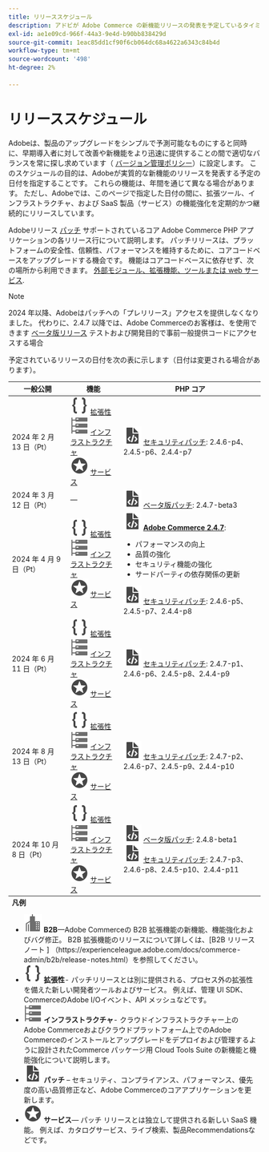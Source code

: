 ```yaml
---
title: リリーススケジュール
description: アドビが Adobe Commerce の新機能リリースの発表を予定しているタイミングを学びます。
exl-id: ae1e09cd-966f-44a3-9e4d-b90bb838429d
source-git-commit: 1eac85dd1cf90f6cb064dc68a4622a6343c84b4d
workflow-type: tm+mt
source-wordcount: '498'
ht-degree: 2%

---
```


# リリーススケジュール

Adobeは、製品のアップグレードをシンプルで予測可能なものにすると同時に、早期導入者に対して改善や新機能をより迅速に提供することの間で適切なバランスを常に探し求めています（ [バージョン管理ポリシー](versioning-policy.md)）に設定します。 このスケジュールの目的は、Adobeが実質的な新機能のリリースを発表する予定の日付を指定することです。 これらの機能は、年間を通じて異なる場合があります。 ただし、Adobeでは、このページで指定した日付の間に、拡張ツール、インフラストラクチャ、および SaaS 製品（サービス）の機能強化を定期的かつ継続的にリリースしています。

Adobeリリース [パッチ](versioning-policy.md#patch-release) サポートされているコア Adobe Commerce PHP アプリケーションの各リリース行について説明します。 パッチリリースは、プラットフォームの安全性、信頼性、パフォーマンスを維持するために、コアコードベースをアップグレードする機会です。 機能はコアコードベースに依存せず、次の場所から利用できます。 [外部モジュール、拡張機能、ツールまたは web サービス](versioning-policy.md#extensibility-infrastructure-and-services-release).

>[!NOTE]
>
>2024 年以降、Adobeはパッチへの「プレリリース」アクセスを提供しなくなりました。 代わりに、2.4.7 以降では、Adobe Commerceのお客様は、を使用できます [ベータ版リリース](beta.md) テストおよび開発目的で事前一般提供コードにアクセスする場合

予定されているリリースの日付を次の表に示します（日付は変更される場合があります）。

<table>
<thead>
  <tr>
    <th>一般公開</th>
    <th>機能</th>
    <th>PHP コア</th>
  </tr>
</thead>
<tfoot>
   <tr>
      <td colspan="3"><strong>凡例</strong>
         <ul>
           <li><strong><img alt="B2B 機能アイコン" src="../assets/icons/enterprise.svg"></img> B2B</strong>—Adobe Commerceの B2B 拡張機能の新機能、機能強化およびバグ修正。 B2B 拡張機能のリリースについて詳しくは、[B2B リリースノート ] （https://experienceleague.adobe.com/docs/commerce-admin/b2b/release-notes.html）を参照してください。</li>
            <li><strong><img alt="拡張機能アイコン" src="../assets/icons/brackets.svg"></img> 拡張性</strong>- パッチリリースとは別に提供される、プロセス外の拡張性を備えた新しい開発者ツールおよびサービス。 例えば、管理 UI SDK、CommerceのAdobe I/Oイベント、API メッシュなどです。</li>
            <li><strong><img alt="インフラストラクチャ機能アイコン" src="../assets/icons/servers.svg"></img> インフラストラクチャ</strong>- クラウドインフラストラクチャー上のAdobe Commerceおよびクラウドプラットフォーム上でのAdobe Commerceのインストールとアップグレードをデプロイおよび管理するように設計されたCommerce パッケージ用 Cloud Tools Suite の新機能と機能強化について説明します。</li>
            <li><strong><img alt="パッチリリースアイコン" src="../assets/icons/file-code.svg"></img> パッチ</strong> – セキュリティ、コンプライアンス、パフォーマンス、優先度の高い品質修正など、Adobe Commerceのコアアプリケーションを更新します。</li>
            <li><strong><img alt="サービス機能アイコン" src="../assets/icons/feature.svg"></img> サービス</strong>— パッチ リリースとは独立して提供される新しい SaaS 機能。 例えば、カタログサービス、ライブ検索、製品Recommendationsなどです。</li>
         </ul>
      </td>
   </tr>
</tfoot>
<tbody>
  <tr>
    <td>2024 年 2 月 13 日（Pt）</td>
    <td><img alt="拡張機能アイコン" src="../assets/icons/brackets.svg"></img> <a href="https://developer.adobe.com/commerce/extensibility/">拡張性</a><br><img alt="インフラストラクチャ機能アイコン" src="../assets/icons/servers.svg"></img> <a href="https://experienceleague.adobe.com/docs/commerce-cloud-service/user-guide/release-notes/cloud-tools-suite.html">インフラストラクチャ</a><br><img alt="サービス機能アイコン" src="../assets/icons/feature.svg"></img> <a href="https://experienceleague.adobe.com/docs/commerce-merchant-services/user-guides/release-information/release-notes-all.html">サービス</a></td>
    <td><img alt="パッチリリースアイコン" src="../assets/icons/file-code.svg"></img> <a href="release-notes/security/overview.md">セキュリティパッチ</a>: 2.4.6-p4、2.4.5-p6、2.4.4-p7</td>
  </tr>
  <tr>
    <td>2024 年 3 月 12 日（Pt）</td>
    <td>—</td>
    <td><img alt="パッチリリースアイコン" src="../assets/icons/file-code.svg"></img> <a href="release-notes/commerce/overview.md">ベータ版パッチ</a>: 2.4.7-beta3</td>
  </tr>
  <tr>
    <td>2024 年 4 月 9 日（Pt）</td>
    <td><img alt="拡張機能アイコン" src="../assets/icons/brackets.svg"></img> <a href="https://developer.adobe.com/commerce/extensibility/">拡張性</a><br><img alt="インフラストラクチャ機能アイコン" src="../assets/icons/servers.svg"></img> <a href="https://experienceleague.adobe.com/docs/commerce-cloud-service/user-guide/release-notes/cloud-tools-suite.html">インフラストラクチャ</a><br><img alt="サービス機能アイコン" src="../assets/icons/feature.svg"></img> <a href="https://experienceleague.adobe.com/docs/commerce-merchant-services/user-guides/release-information/release-notes-all.html">サービス</a></td>
    <td><img alt="パッチリリースアイコン" src="../assets/icons/file-code.svg"></img> <a href="release-notes/commerce/overview.md"><strong>Adobe Commerce 2.4.7</a></strong>:<ul><li>パフォーマンスの向上</li><li>品質の強化</li><li>セキュリティ機能の強化</li><li>サードパーティの依存関係の更新</li></ul><img alt="パッチリリースアイコン" src="../assets/icons/file-code.svg"></img> <a href="release-notes/security/overview.md">セキュリティパッチ</a>: 2.4.6-p5、2.4.5-p7、2.4.4-p8</td>
  </tr>
  <tr>
    <td>2024 年 6 月 11 日（Pt）</td>
    <td><img alt="拡張機能アイコン" src="../assets/icons/brackets.svg"></img> <a href="https://developer.adobe.com/commerce/extensibility/">拡張性</a><br><img alt="インフラストラクチャ機能アイコン" src="../assets/icons/servers.svg"></img> <a href="https://experienceleague.adobe.com/docs/commerce-cloud-service/user-guide/release-notes/cloud-tools-suite.html">インフラストラクチャ</a><br><img alt="サービス機能アイコン" src="../assets/icons/feature.svg"></img> <a href="https://experienceleague.adobe.com/docs/commerce-merchant-services/user-guides/release-information/release-notes-all.html">サービス</a></td>
    <td><img alt="パッチリリースアイコン" src="../assets/icons/file-code.svg"></img> <a href="release-notes/security/overview.md">セキュリティパッチ</a>: 2.4.7-p1、2.4.6-p6、2.4.5-p8、2.4.4-p9</td>
  </tr>
  <tr>
    <td>2024 年 8 月 13 日（Pt）</td>
    <td><img alt="拡張機能アイコン" src="../assets/icons/brackets.svg"></img> <a href="https://developer.adobe.com/commerce/extensibility/">拡張性</a><br><img alt="インフラストラクチャ機能アイコン" src="../assets/icons/servers.svg"></img> <a href="https://experienceleague.adobe.com/docs/commerce-cloud-service/user-guide/release-notes/cloud-tools-suite.html">インフラストラクチャ</a><br><img alt="サービス機能アイコン" src="../assets/icons/feature.svg"></img> <a href="https://experienceleague.adobe.com/docs/commerce-merchant-services/user-guides/release-information/release-notes-all.html">サービス</a></td>
    <td><img alt="パッチリリースアイコン" src="../assets/icons/file-code.svg"></img> <a href="release-notes/security/overview.md">セキュリティパッチ</a>: 2.4.7-p2、2.4.6-p7、2.4.5-p9、2.4.4-p10</td>
  </tr>
  <tr>
    <td>2024 年 10 月 8 日（Pt）</td>
    <td><img alt="拡張機能アイコン" src="../assets/icons/brackets.svg"></img> <a href="https://developer.adobe.com/commerce/extensibility/">拡張性</a><br><img alt="インフラストラクチャ機能アイコン" src="../assets/icons/servers.svg"></img> <a href="https://experienceleague.adobe.com/docs/commerce-cloud-service/user-guide/release-notes/cloud-tools-suite.html">インフラストラクチャ</a><br><img alt="サービス機能アイコン" src="../assets/icons/feature.svg"></img> <a href="https://experienceleague.adobe.com/docs/commerce-merchant-services/user-guides/release-information/release-notes-all.html">サービス</a></td>
    <td><img alt="パッチリリースアイコン" src="../assets/icons/file-code.svg"></img> <a href="release-notes/commerce/overview.md">ベータ版パッチ</a>: 2.4.8-beta1<br><img alt="パッチリリースアイコン" src="../assets/icons/file-code.svg"></img> <a href="release-notes/security/overview.md">セキュリティパッチ</a>: 2.4.7-p3、2.4.6-p8、2.4.5-p10、2.4.4-p11</td>
  </tr>
</tbody>
</table>
